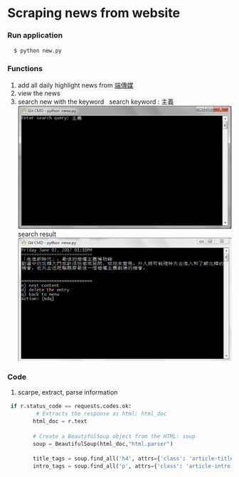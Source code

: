 # Scraping news from website
### Run application
```
  $ python new.py
```
### Functions
1. add all daily highlight news from [端傳媒](https://theinitium.com/)
2. view the news 
3. search new with the keyword
   search keyword : 主義
  ![Image of search](https://github.com/a93701011/Scraping/blob/master/pic/sr_kword.PNG)
   search result
   ![Image of search](https://github.com/a93701011/Scraping/blob/master/pic/search.PNG)
### Code
1. scarpe, extract, parse information
```python
 if r.status_code == requests.codes.ok:
         # Extracts the response as html: html_doc
        html_doc = r.text
        
        # Create a BeautifulSoup object from the HTML: soup
        soup = BeautifulSoup(html_doc,"html.parser")
        
        title_tags = soup.find_all('h4', attrs={'class': 'article-title'})
        intro_tags = soup.find_all('p', attrs={'class': 'article-intro'})
```
